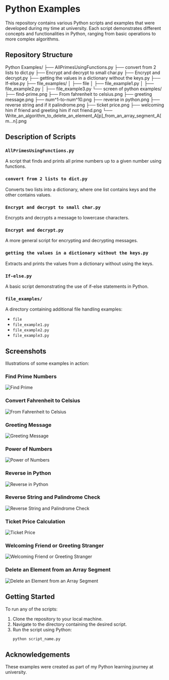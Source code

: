 # Python Examples

This repository contains various Python scripts and examples that were developed during my time at university. Each script demonstrates different concepts and functionalities in Python, ranging from basic operations to more complex algorithms.

## Repository Structure

Python Examples/
├── AllPrimesUsingFunctions.py
├── convert from 2 lists to dict.py
├── Encrypt and decrypt to small char.py
├── Encrypt and decrypt.py
├── getting the values in a dictionary without the keys.py
├── If-else.py
├── file_examples/
│   ├── file
│   ├── file_example1.py
│   ├── file_example2.py
│   ├── file_example3.py
└── screen of python examples/
    ├── find-prime.png
    ├── From fahrenheit to celsius.png
    ├── greeting message.png
    ├── num^1-to-num^10.png
    ├── reverse in python.png
    ├── reverse string and if it palindrome.png
    ├── ticket price.png
    ├── welcoming him if friend and greeting him if not friend.png
    └── Write_an_algorithm_to_delete_an_element_A[p]_from_an_array_segment_A[m...n].png

## Description of Scripts

### `AllPrimesUsingFunctions.py`
A script that finds and prints all prime numbers up to a given number using functions.

### `convert from 2 lists to dict.py`
Converts two lists into a dictionary, where one list contains keys and the other contains values.

### `Encrypt and decrypt to small char.py`
Encrypts and decrypts a message to lowercase characters.

### `Encrypt and decrypt.py`
A more general script for encrypting and decrypting messages.

### `getting the values in a dictionary without the keys.py`
Extracts and prints the values from a dictionary without using the keys.

### `If-else.py`
A basic script demonstrating the use of if-else statements in Python.

### `file_examples/`
A directory containing additional file handling examples:
- `file`
- `file_example1.py`
- `file_example2.py`
- `file_example3.py`

## Screenshots

Illustrations of some examples in action:

### Find Prime Numbers
![Find Prime](screen%20of%20python%20examples/find-prime.png)

### Convert Fahrenheit to Celsius
![From Fahrenheit to Celsius](screen%20of%20python%20examples/From%20fahrenheit%20to%20celsius.png)

### Greeting Message
![Greeting Message](screen%20of%20python%20examples/greeting%20message.png)

### Power of Numbers
![Power of Numbers](screen%20of%20python%20examples/num^1-to-num^10.png)

### Reverse in Python
![Reverse in Python](screen%20of%20python%20examples/reverse%20in%20python.png)

### Reverse String and Palindrome Check
![Reverse String and Palindrome Check](screen%20of%20python%20examples/reverse%20string%20and%20if%20it%20palindrome.png)

### Ticket Price Calculation
![Ticket Price](screen%20of%20python%20examples/ticket%20price.png)

### Welcoming Friend or Greeting Stranger
![Welcoming Friend or Greeting Stranger](screen%20of%20python%20examples/welcoming%20him%20if%20friend%20and%20greeting%20him%20if%20not%20friend.png)

### Delete an Element from an Array Segment
![Delete an Element from an Array Segment](screen%20of%20python%20examples/Write_an_algorithm_to_delete_an_element_A[p]_from_an_array_segment_A[m...n].png)

## Getting Started

To run any of the scripts:
1. Clone the repository to your local machine.
2. Navigate to the directory containing the desired script.
3. Run the script using Python:
   ```bash
   python script_name.py
   ```

## Acknowledgements

These examples were created as part of my Python learning journey at university.

